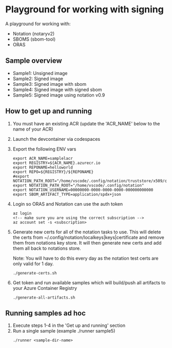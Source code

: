 # Playground for working with signing
A playground for working with:
* Notation (notaryv2)
* SBOMS (sbom-tool)
* ORAS

## Sample overview
* Sample1: Unsigned image
* Sample2: Signed image
* Sample3: Signed image with sbom
* Sample4: Signed image with signed sbom
* Sample5: Signed image using notation v0.9

## How to get up and running
1. You must have an existing ACR (update the 'ACR_NAME' below to the name of your ACR)
2. Launch the devcontainer via codespaces
3. Export the following ENV vars
    ```
    export ACR_NAME=samplelacr
    export REGISTRY=${ACR_NAME}.azurecr.io
    export REPONAME=helloworld
    export REPO=${REGISTRY}/${REPONAME}
    #export NOTATION_PATH_ROOT="/home/vscode/.config/notation/truststore/x509/ca"
    export NOTATION_PATH_ROOT="/home/vscode/.config/notation"
    export NOTATION_USERNAME=00000000-0000-0000-0000-000000000000
    export SBOM_ARTIFACT_TYPE=application/spdx+json
    ```
4. Login so ORAS and Notation can use the auth token
    ```
    az login
    <!-- make sure you are using the correct subscription -->
    az account set -s <subscription>
    ```
5. Generate new certs for all of the notation tasks to use.
    This will delete the certs from ~/.config/notation/localkeys|keys|certificate and remove them from notations key store. It will then generate new certs and add them all back to notations store.

    Note: You will have to do this every day as the notation test certs are only valid for 1 day.
    ```
    ./generate-certs.sh
    ```

6. Get token and run available samples which will build/push all artifacts to your Azure Container Registry
    ```
    ./generate-all-artifacts.sh
    ```

## Running samples ad hoc
1. Execute steps 1-4 in the 'Get up and running' section
2. Run a single sample (example ./runner sample5)
    ```
    ./runner <sample-dir-name>
    ```